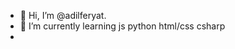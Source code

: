 - 👋 Hi, I’m @adilferyat.
- 🌱 I’m currently learning js python html/css csharp 
-

<!---
adilferryat/adilferryat is a ✨ special ✨ repository because its `README.md` (this file) appears on your GitHub profile.
You can click the Preview link to take a look at your changes.
--->
